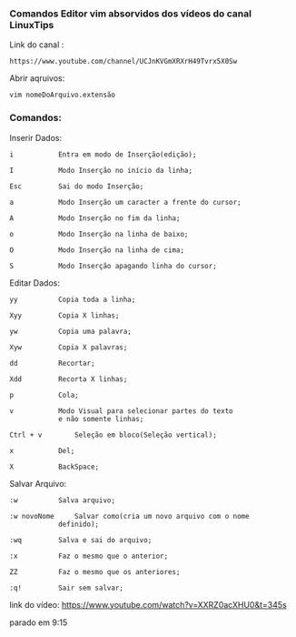 ### Comandos Editor vim absorvidos dos vídeos do canal LinuxTips

Link do canal :
	
	https://www.youtube.com/channel/UCJnKVGmXRXrH49Tvrx5X0Sw

Abrir aqruivos:

	vim nomeDoArquivo.extensão


### Comandos:

Inserir Dados:

	i			Entra em modo de Inserção(edição);

	I			Modo Inserção no início da linha;

	Esc			Sai do modo Inserção;

	a			Modo Inserção um caracter a frente do cursor;

	A			Modo Inserção no fim da linha;

	o			Modo Inserção na linha de baixo;

	O			Modo Inserção na linha de cima;

	S			Modo Inserção apagando linha do cursor;

Editar Dados:

	yy			Copia toda a linha;
                                  
	Xyy			Copia X linhas;

	yw			Copia uma palavra;

	Xyw			Copia X palavras;
                                  
	dd			Recortar;
                                  
	Xdd			Recorta X linhas;
                                  
	p			Cola;
                                  
	v			Modo Visual para selecionar partes do texto
		 		e não somente linhas;

	Ctrl + v		Seleção em bloco(Seleção vertical);
	
	x			Del;

	X			BackSpace;


Salvar Arquivo:

	:w			Salva arquivo;

	:w novoNome		Salvar como(cria um novo arquivo com o nome
				definido);

	:wq			Salva e sai do arquivo;

	:x			Faz o mesmo que o anterior;

	ZZ			Faz o mesmo que os anteriores;

	:q!			Sair sem salvar;

link do vídeo: https://www.youtube.com/watch?v=XXRZ0acXHU0&t=345s

parado em 9:15
